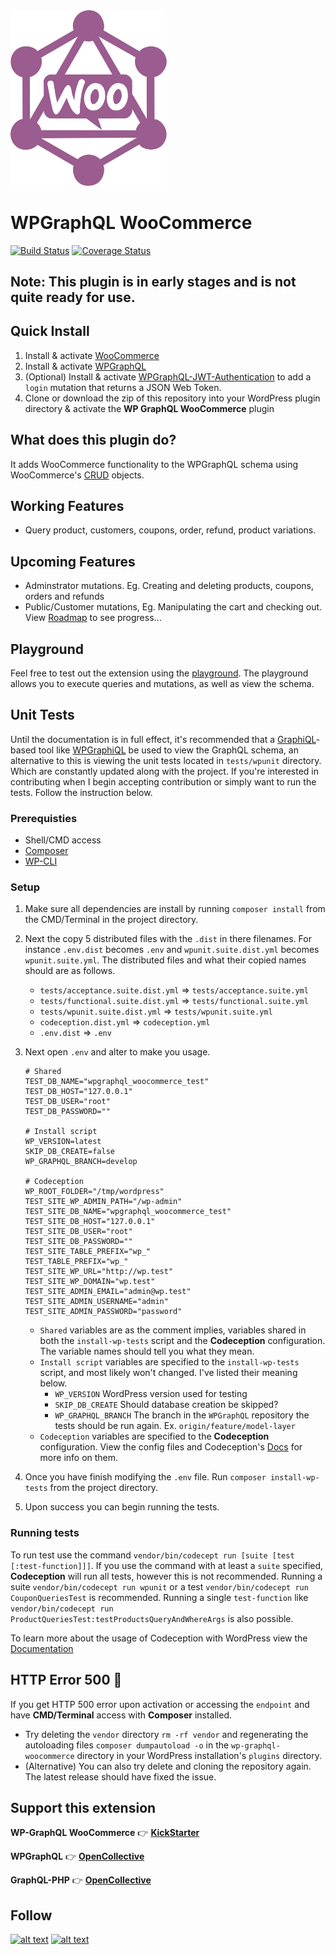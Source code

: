 <img src="./logo.svg" width="250px">

# WPGraphQL WooCommerce
[![Build Status](https://travis-ci.org/wp-graphql/wp-graphql-woocommerce.svg?branch=master)](https://travis-ci.org/wp-graphql/wp-graphql-woocommerce) [![Coverage Status](https://coveralls.io/repos/github/kidunot89/wp-graphql-woocommerce/badge.svg?branch=master)](https://coveralls.io/github/wp-graphql/wp-graphql-woocommerce?branch=master)

## Note: This plugin is in early stages and is not quite ready for use.

## Quick Install
1. Install & activate [WooCommerce](https://woocommerce.com/)
2. Install & activate [WPGraphQL](https://www.wpgraphql.com/)
3. (Optional) Install & activate [WPGraphQL-JWT-Authentication](https://github.com/wp-graphql/wp-graphql-jwt-authentication) to add a `login` mutation that returns a JSON Web Token.
4. Clone or download the zip of this repository into your WordPress plugin directory & activate the **WP GraphQL WooCommerce** plugin

## What does this plugin do?
It adds WooCommerce functionality to the WPGraphQL schema using WooCommerce's [CRUD](https://github.com/woocommerce/woocommerce/wiki/CRUD-Objects-in-3.0) objects.

## Working Features
- Query product, customers, coupons, order, refund, product variations.

## Upcoming Features
- Adminstrator mutations. Eg. Creating and deleting products, coupons, orders and refunds
- Public/Customer mutations, Eg. Manipulating the cart and checking out.
View [Roadmap](https://github.com/wp-graphql/wp-graphql-woocommerce/projects/1) to see progress... 

## Playground
Feel free to test out the extension using the [playground](https://docs.wpgraphql.com/extensions/wpgraphql-woocommerce/). The playground allows you to execute queries and mutations, as well as view the schema.

## Unit Tests 
Until the documentation is in full effect, it's recommended that a [GraphiQL](https://github.com/graphql/graphiql)-based tool like [WPGraphiQL](https://github.com/wp-graphql/wp-graphiql) be used to view the GraphQL schema, an alternative to this is viewing the unit tests located in `tests/wpunit` directory. Which are constantly updated along with the project. If you're interested in contributing when I begin accepting contribution or simply want to run the tests. Follow the instruction below.

### Prerequisties
- Shell/CMD access
- [Composer](https://getcomposer.org/)
- [WP-CLI](https://wp-cli.org/)

### Setup
1. Make sure all dependencies are install by running `composer install` from the CMD/Terminal in the project directory.
2. Next the copy 5 distributed files with the `.dist` in there filenames. For instance `.env.dist` becomes `.env` and `wpunit.suite.dist.yml` becomes `wpunit.suite.yml`. The distributed files and what their copied names should are as follows.
    - `tests/acceptance.suite.dist.yml` => `tests/acceptance.suite.yml`
    - `tests/functional.suite.dist.yml` => `tests/functional.suite.yml`
    - `tests/wpunit.suite.dist.yml` => `tests/wpunit.suite.yml`
    - `codeception.dist.yml` => `codeception.yml`
    - `.env.dist` => `.env`
3. Next open `.env` and alter to make you usage.
	```
	# Shared
	TEST_DB_NAME="wpgraphql_woocommerce_test"
	TEST_DB_HOST="127.0.0.1"
	TEST_DB_USER="root"
	TEST_DB_PASSWORD=""

	# Install script
	WP_VERSION=latest
	SKIP_DB_CREATE=false
	WP_GRAPHQL_BRANCH=develop

	# Codeception
	WP_ROOT_FOLDER="/tmp/wordpress"
	TEST_SITE_WP_ADMIN_PATH="/wp-admin"
	TEST_SITE_DB_NAME="wpgraphql_woocommerce_test"
	TEST_SITE_DB_HOST="127.0.0.1"
	TEST_SITE_DB_USER="root"
	TEST_SITE_DB_PASSWORD=""
	TEST_SITE_TABLE_PREFIX="wp_"
	TEST_TABLE_PREFIX="wp_"
	TEST_SITE_WP_URL="http://wp.test"
	TEST_SITE_WP_DOMAIN="wp.test"
	TEST_SITE_ADMIN_EMAIL="admin@wp.test"
	TEST_SITE_ADMIN_USERNAME="admin"
	TEST_SITE_ADMIN_PASSWORD="password"
	```
	- `Shared` variables are as the comment implies, variables shared in both the `install-wp-tests` script and the **Codeception** configuration. The variable names should tell you what they mean.
	- `Install script` variables are specified to the `install-wp-tests` script, and most likely won't changed. I've listed their meaning below.
    	- `WP_VERSION` WordPress version used for testing
    	- `SKIP_DB_CREATE` Should database creation be skipped?
    	- `WP_GRAPHQL_BRANCH` The branch in the `WPGraphQL` repository the tests should be run again. Ex. `origin/feature/model-layer`
	- `Codeception` variables are specified to the **Codeception** configuration. View the config files and Codeception's [Docs](https://codeception.com/docs/reference/Configuration#Suite-Configuration) for more info on them.

4. Once you have finish modifying the `.env` file. Run `composer install-wp-tests` from the project directory.
5. Upon success you can begin running the tests.

### Running tests
To run test use the command `vendor/bin/codecept run [suite [test [:test-function]]]`.
If you use the command with at least a `suite` specified, **Codeception** will run all tests, however this is not recommended. Running a suite `vendor/bin/codecept run wpunit` or a test `vendor/bin/codecept run CouponQueriesTest` is recommended. Running a single `test-function` like `vendor/bin/codecept run ProductQueriesTest:testProductsQueryAndWhereArgs` is also possible.

To learn more about the usage of Codeception with WordPress view the [Documentation](https://codeception.com/for/wordpress)  

## HTTP Error 500 :construction: 
If you get HTTP 500 error upon activation or accessing the `endpoint` and have **CMD/Terminal** access with **Composer** installed. 
- Try deleting the `vendor` directory `rm -rf vendor` and regenerating the autoloading files `composer dumpautoload -o` in the `wp-graphql-woocommerce` directory in your WordPress installation's `plugins` directory.
- (Alternative) You can also try delete and cloning the repository again. The latest release should have fixed the issue.

## Support this extension
**WP-GraphQL WooCommerce** :point_right: **[KickStarter](http://kck.st/2G268mx)**

**WPGraphQL** :point_right: **[OpenCollective](http://opencollective.com/wp-graphql)**

**GraphQL-PHP** :point_right: **[OpenCollective](https://opencollective.com/webonyx-graphql-php)**

## Follow
[![alt text](http://i.imgur.com/tXSoThF.png)](https://twitter.com/woographql)
[![alt text](http://i.imgur.com/P3YfQoD.png)](https://www.facebook.com/woographql)
